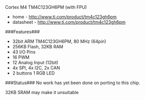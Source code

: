 Cortex M4 TM4C123GH6PM (with FPU)
* home - http://www.ti.com/product/tm4c123gh6pm
* datasheet - http://www.ti.com/product/tm4c123gh6pm


###Features###
* 32bit ARM TM4C123GH6PM, 80 MHz (64pin)
* 256KB Flash, 32KB RAM
* 43 I/O Pins
* 16 PWM
* 12 Analog Input (12bit)
* 4x SPI, 4x I2C, 2x CAN
* 2 buttons 1 RGB LED

###Status###
No work has yet been done on porting to this chip.

32KB SRAM may make it unsuitable